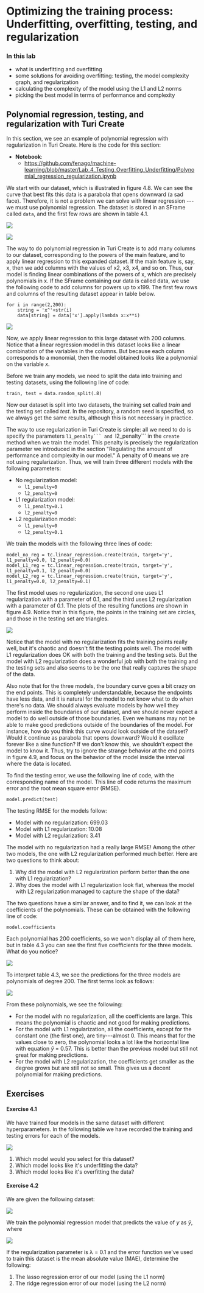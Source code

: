Optimizing the training process: Underfitting, overfitting, testing, and regularization
===============================================================================

### In this lab

- what is underfitting and overfitting
- some solutions for avoiding overfitting: testing, the model
    complexity graph, and regularization
- calculating the complexity of the model using the L1 and L2 norms
- picking the best model in terms of performance and complexity



Polynomial regression, testing, and regularization with Turi Create
--------------------------------------------------------------------


In this section, we see an example of polynomial regression with
regularization in Turi Create. Here is the code for this section:


- **Notebook**:
    -   <https://github.com/fenago/machine-learning/blob/master/Lab_4_Testing_Overfitting_Underfitting/Polynomial_regression_regularization.ipynb>


We start with our dataset, which is illustrated in figure 4.8. We can
see the curve that best fits this data is a parabola that opens downward
(a sad face). Therefore, it is not a problem we can solve with linear
regression --- we must use polynomial regression. The dataset is stored in
an SFrame called `data`, and the first few rows are shown in table 4.1.



![](./images/4-8.png)

![](./images/table_4-1.png)



The way to do polynomial regression in Turi Create is to add many columns to our dataset, corresponding to the powers of the main feature, and to apply linear regression to this expanded dataset. If the main feature is, say, x, then we add columns with the values of x2, x3, x4, and so on. Thus, our model is finding linear combinations of the powers of x, which are precisely polynomials in x. If the SFrame containing our data is called data, we use the following code to add columns for powers up to x199. The first few rows and columns of the resulting dataset appear in table below.


```
for i in range(2,200):
    string = 'x^'+str(i)
    data[string] = data['x'].apply(lambda x:x**i)
```


![](./images/table_4-2.png)

Now,
we apply linear regression to this large dataset with 200 columns.
Notice that a linear regression model in this dataset looks like a
linear combination of the variables in the columns. But because each
column corresponds to a monomial, then the model obtained looks like a
polynomial on the variable *x*.



Before we train any models, we need to split the data into training and
testing datasets, using the following line of code:



```
train, test = data.random_split(.8)
```













Now our dataset is split into two datasets, the training set called
*train* and the testing set called *test*. In the repository, a random
seed is specified, so we always get the same results, although this is
not necessary in practice.



The way to use regularization in Turi Create is simple: all we need to
do is specify the parameters `l1_penalty``` and `l2_penalty``` in the
`create`
method
when we train the model. This penalty is precisely the regularization
parameter we introduced in the section "Regulating the amount of
performance and complexity in our model." A penalty of 0 means we are
not using regularization. Thus, we will train three different models
with the following parameters:


- No regularization model:
    -   `l1_penalty=0`
    -   `l2_penalty=0`
- L1 regularization model:
    -   `l1_penalty=0.1`
    -   `l2_penalty=0`
- L2 regularization model:
    -   `l1_penalty=0`
    -   `l2_penalty=0.1`


We train the models with the following three lines of code:



```
model_no_reg = tc.linear_regression.create(train, target='y', l1_penalty=0.0, l2_penalty=0.0)
model_L1_reg = tc.linear_regression.create(train, target='y', l1_penalty=0.1, l2_penalty=0.0)
model_L2_reg = tc.linear_regression.create(train, target='y', l1_penalty=0.0, l2_penalty=0.1)
```





The first model uses no regularization, the second one uses L1
regularization with a parameter of 0.1, and the third uses L2
regularization with a parameter of 0.1. The plots of the resulting
functions are shown in figure 4.9. Notice that in this figure, the
points in the training set are circles, and those in the testing set are
triangles.



![](./images/4-9.png)


Notice that the model with no regularization fits the training points
really well, but it's chaotic and doesn't fit the testing points well.
The model with L1 regularization does OK with both the training and the
testing sets. But the model with L2 regularization does a wonderful job
with both the training and the testing sets and also seems to be the one
that really captures the shape of the data.



Also note that for the three models, the boundary curve goes a bit crazy
on the end points. This is completely understandable, because the
endpoints have less data, and it is natural for the model to not know
what to do when there's no data. We should always evaluate models by how
well they perform inside the boundaries of our dataset, and we should
never expect a model to do well outside of those boundaries. Even we
humans may not be able to make good predictions outside of the
boundaries of the model. For instance, how do you think this curve would
look outside of the dataset? Would it continue as parabola that opens
downward? Would it oscillate forever like a sine function? If we don't
know this, we shouldn't expect the model to know it. Thus, try to ignore
the strange behavior at the end points in figure 4.9, and focus on the
behavior of the model inside the interval where the data is located.



To find the testing error, we use the following line of code, with the
corresponding name of the model. This line of code returns the maximum
error and the root mean square error
(RMSE).



```
model.predict(test)
```



The testing RMSE for the models follow:


- Model with no regularization: 699.03
- Model with L1 regularization: 10.08
- Model with L2 regularization: 3.41


The model with no regularization had a really large RMSE! Among the
other two models, the one with L2 regularization performed much better.
Here are two questions to think about:


1. Why did the model with L2 regularization perform better than the
    one with L1 regularization?
2. Why does the model with L1 regularization look flat, whereas the
    model with L2 regularization managed to capture the shape of the
    data?


The two questions have a similar answer, and to find it, we can look at
the coefficients of the polynomials. These can be obtained with the
following line of code:



```
model.coefficients
```


Each polynomial has 200 coefficients, so we won't display all of them
here, but in table 4.3 you can see the first five coefficients for the
three models. What do you notice?



![](./images/table_4-3.png)

To interpret table 4.3, we see the predictions for the three models are
polynomials of degree 200. The first terms look as follows:

![](./images/1.png)


From these polynomials, we see the following:

- For the model with no regularization, all the coefficients are
    large. This means the polynomial is chaotic and not good for making
    predictions.
- For the model with L1 regularization, all the coefficients, except
    for the constant one (the first one), are tiny---almost 0. This
    means that for the values close to zero, the polynomial looks a lot
    like the horizontal line with equation *ŷ* = 0.57. This is better
    than the previous model but still not great for making
    predictions.
- For the model with L2 regularization, the coefficients get smaller
    as the degree grows but are still not so small. This gives us a
    decent polynomial for making predictions.




Exercises
----------



#### Exercise 4.1



We have trained four models in the same dataset with different
hyperparameters. In the following table we have recorded the training
and testing errors for each of the models.


![](./images/2.png)


1. Which model would you select for this dataset?
2. Which model looks like it's underfitting the data?
3. Which model looks like it's overfitting the data?


#### Exercise 4.2



We are given the following dataset:


![](./images/3.png)


We train the polynomial regression model that predicts the value of *y*
as *ŷ*, where


![](./images/4.png)



If the regularization parameter is λ = 0.1 and the error function we've
used to train this dataset is the mean absolute value (MAE), determine
the
following:


1. The lasso regression error of our model (using the L1 norm)
2. The ridge regression error of our model (using the L2 norm)
